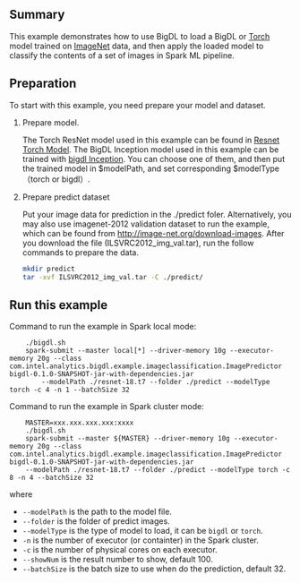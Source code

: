 ## Summary
This example demonstrates how to use BigDL to load a BigDL or [Torch](http://torch.ch/) model trained on [ImageNet](http://image-net.org/) data, and then apply the loaded model to classify the contents of a set of images in Spark ML pipeline.

## Preparation

To start with this example, you need prepare your model and dataset.

1. Prepare model.

    The Torch ResNet model used in this example can be found in [Resnet Torch Model](https://github.com/facebook/fb.resnet.torch/tree/master/pretrained).
    The BigDL Inception model used in this example can be trained with [bigdl Inception](https://github.com/intel-analytics/BigDL/tree/master/dl/src/main/scala/com/intel/analytics/bigdl/models/inception).
    You can choose one of them, and then put the trained model in $modelPath, and set corresponding $modelType（torch or bigdl）.
   
2. Prepare predict dataset

    Put your image data for prediction in the ./predict foler. Alternatively, you may also use imagenet-2012 validation dataset to run the example, which can be found from <http://image-net.org/download-images>. After you download the file (ILSVRC2012_img_val.tar), run the follow commands to prepare the data.
    
     ```bash
    mkdir predict
    tar -xvf ILSVRC2012_img_val.tar -C ./predict/
    ```
  
## Run this example

Command to run the example in Spark local mode:

```
    ./bigdl.sh 
    spark-submit --master local[*] --driver-memory 10g --executor-memory 20g --class com.intel.analytics.bigdl.example.imageclassification.ImagePredictor bigdl-0.1.0-SNAPSHOT-jar-with-dependencies.jar 
        --modelPath ./resnet-18.t7 --folder ./predict --modelType torch -c 4 -n 1 --batchSize 32
```


Command to run the example in Spark cluster mode:

```
    MASTER=xxx.xxx.xxx.xxx:xxxx
    ./bigdl.sh 
    spark-submit --master ${MASTER} --driver-memory 10g --executor-memory 20g --class com.intel.analytics.bigdl.example.imageclassification.ImagePredictor bigdl-0.1.0-SNAPSHOT-jar-with-dependencies.jar 
    --modelPath ./resnet-18.t7 --folder ./predict --modelType torch -c 8 -n 4 --batchSize 32
```

where 

* ```--modelPath``` is the path to the model file.
* ```--folder``` is the folder of predict images.
* ```--modelType``` is the type of model to load, it can be ```bigdl``` or ```torch```.
* ```-n``` is the number of executor (or containter) in the Spark cluster.
* ```-c``` is the number of physical cores on each executor.
* ```--showNum``` is the result number to show, default 100.
* ```--batchSize``` is the batch size to use when do the prediction, default 32.
